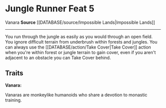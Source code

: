 ﻿---
feat: Jungle Runner
id: '4007'
level: '5'
name: Jungle Runner
rarity: Common
source: '[[DATABASE/source/Impossible Lands|Impossible Lands]]'
trait:
- '[[DATABASE/trait/Vanara|Vanara]]'
type: Feat

---
# Jungle Runner <span class="item-type">Feat 5</span>

<span class="item-trait">Vanara</span>
**Source** [[DATABASE/source/Impossible Lands|Impossible Lands]]

---
You run through the jungle as easily as you would through an open field. You ignore difficult terrain from underbrush within forests and jungles. You can always use the [[DATABASE/action/Take Cover|Take Cover]] action when you're within forest or jungle terrain to gain cover, even if you aren't adjacent to an obstacle you can Take Cover behind.

## Traits

**Vanara:**

Vanaras are monkeylike humanoids who share a devotion to monastic training.